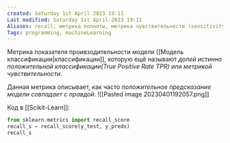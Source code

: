 ```yaml
---
created: Saturday 1st April 2023 19:11
Last modified: Saturday 1st April 2023 19:11
Aliases: recall, метрика полноты, метрика чувствительности (sensitivity)
Tags: programming, machineLearning
---
```



Метрика показателя проивзодительности модели [[Модель классификации|классификации]], которую ещё называют *долей истинно положительной классификации(True Positive Rate TPR)* или *метрикой чувствительности*.

Данная метрика описывает, как часто *положительное предсказание модели совпадает с правдой*.
![[Pasted image 20230401192057.png]]

Код в [[Scikit-Learn]]:
```python
from sklearn.metrics import recall_score
recall_s = recall_score(y_test, y_preds)
recall_s
```

